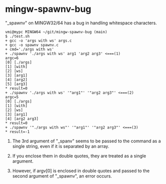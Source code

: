 mingw-spawnv-bug
================

"\_spawnv" on MINGW32/64 has a bug in handling whitespace characters.

```
vmi@mypc MINGW64 ~/git/mingw-spawnv-bug (main)
$ ./test.sh
+ gcc -o 'args with ws' args.c
+ gcc -o spawnv spawnv.c
+ cmd='./args with ws'
+ ./spawnv './args with ws' arg1 'arg2 arg3' <===(1)
argc=6
[0] [./args]
[1] [with]
[2] [ws]
[3] [arg1]
[4] [arg2]
[5] [arg3]
* result=0
+ ./spawnv './args with ws' '"arg1"' '"arg2 arg3"' <===(2)
argc=5
[0] [./args]
[1] [with]
[2] [ws]
[3] [arg1]
[4] [arg2 arg3]
* result=0
+ ./spawnv '"./args with ws"' '"arg1"' '"arg2 arg3"' <===(3)
* result=-1
```

1. The 3rd argument of "\_spanv" seems to be passed to the command as a single string, even if it is separated by an array.

2. If you enclose them in double quotes, they are treated as a single argument.

3. However, if argv[0] is enclosed in double quotes and passed to the second argument of "\_spawnv", an error occurs.

